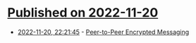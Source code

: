 # [Published on 2022-11-20](index.md)

* [2022-11-20, 22:21:45](https://news.ycombinator.com/item?id=33686094) - [Peer-to-Peer Encrypted Messaging](https://briarproject.org/how-it-works/)
